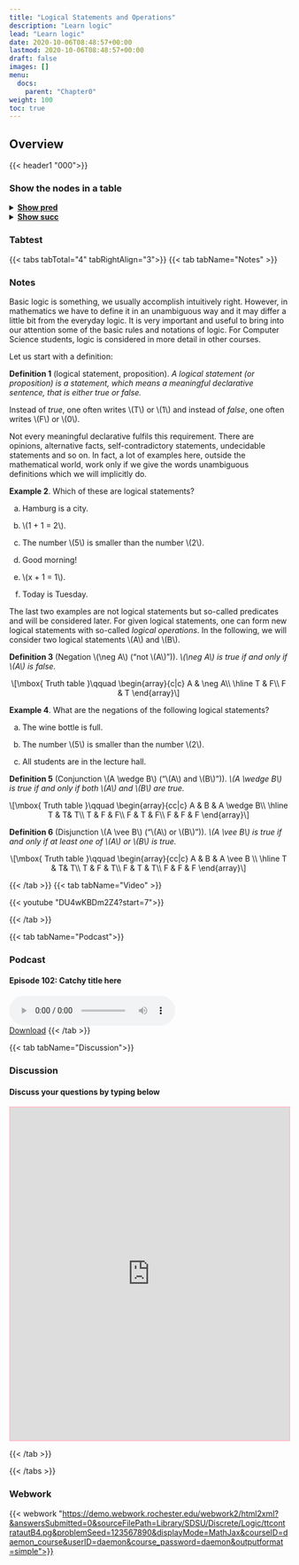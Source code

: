 ```yaml
---
title: "Logical Statements and Operations"
description: "Learn logic"
lead: "Learn logic"
date: 2020-10-06T08:48:57+00:00
lastmod: 2020-10-06T08:48:57+00:00
draft: false
images: []
menu:
  docs:
    parent: "Chapter0"
weight: 100
toc: true
---
```


## Overview

{{< header1 "000">}}

### Show the nodes in a table

<details>
<summary><b><u>Show pred</u></b></summary>
  <div class="table-responsive-sm">
            <table class="table">
              <thead>
                <tr>
                  <th scope="col">Concept</th>
                  <th scope="col">Content</th>
                </tr>
              </thead>
              <tbody>
  <tr class="bg-danger">
    <th scope="row"><a href="../000/000-node.html">Logical Statements and Operations</a></th>
    <td>Logic is the foundation to formulate proofs and to understand the language of mathematics.</td>
  </tr>
  </tbody>
  </table>
</div>
</details>

<details>
<summary><b><u>Show succ</u></b></summary>
  <div class="table-responsive-sm">
    <table class="table">
      <thead>
        <tr>
          <th scope="col">Concept</th>
          <th scope="col">Content</th>
        </tr>
      </thead>
      <tbody>
<tr class="bg-danger">
  <th scope="row"><a href="../000/000-node.html">Logical Statements and Operations</a></th>
  <td>Logic is the foundation to formulate proofs and to understand the language of mathematics.</td>
</tr>

<tr>
  <th scope="row"><a href="../001/001-node.html">Sets</a></th>
  <td>Sets are the basic building blocks for a lot of mathematics. In order to rigorously define numbers and doing real analysis, we need to know how to work with sets.</td>
</tr>

<tr>
  <th scope="row"><a href="../008/008-node.html">Logical Deduction</a></th>
  <td>How to get new true proposition from other true propositions.</td>
</tr>

<tr>
  <th scope="row"><a href="../101/101-node.html">Convergence</a></th>
  <td>Ein Satz</td>
</tr>

<tr>
  <th scope="row"><a href="../104/104-node.html">Monotonicity and
Sandwich Theorem</a></th>
  <td>Ein Satz</td>
</tr>

<tr>
  <th scope="row"><a href="../111/111-node.html">Heine-Borel Theorem</a></th>
  <td>Ein Satz</td>
</tr>

<tr>
  <th scope="row"><a href="../006/006-node.html">Injectivity, Surjectivity,
Bijectivity </a></th>
  <td>Ein Satz</td>
</tr>

<tr>
  <th scope="row"><a href="../108/108-node.html">Bolzano-Weierstrass</a></th>
  <td>Ein Satz</td>
</tr>

</tbody>
</table>
</div>
</p>
</details>


### Tabtest

{{< tabs tabTotal="4" tabRightAlign="3">}}
{{< tab tabName="Notes" >}}

### Notes 
<p>Basic logic is something, we usually accomplish intuitively right.
However, in mathematics we have to define it in an unambiguous way and
it may differ a little bit from the everyday logic. It is very important
and useful to bring into our attention some of the basic rules and
notations of logic. For Computer Science students, logic is considered
in more detail in other courses.</p>
<p>Let us start with a definition:</p>
<div class="definition">
<p><strong>Definition 1</strong> (logical statement<span>,</span>
proposition). <em>A <em>logical statement</em> (or <em>proposition</em>)
is a statement, which means a meaningful declarative sentence, that is
either true or false.</em></p>
</div>
<p>Instead of <em>true</em>, one often writes <span
class="math inline">\(T\)</span> or <span
class="math inline">\(1\)</span> and instead of <em>false</em>, one
often writes <span class="math inline">\(F\)</span> or <span
class="math inline">\(0\)</span>.</p>
<p>Not every meaningful declarative fulfils this requirement. There are
opinions, alternative facts, self-contradictory statements, undecidable
statements and so on. In fact, a lot of examples here, outside the
mathematical world, work only if we give the words unambiguous
definitions which we will implicitly do.</p>
<div class="example">
<p><strong>Example 2</strong>. Which of these are logical
statements?</p>
<ol type="a">
<li><p>Hamburg is a city.</p></li>
<li><p><span class="math inline">\(1 + 1 = 2\)</span>.</p></li>
<li><p>The number <span class="math inline">\(5\)</span> is smaller than
the number <span class="math inline">\(2\)</span>.</p></li>
<li><p>Good morning!</p></li>
<li><p><span class="math inline">\(x + 1 = 1\)</span>.</p></li>
<li><p>Today is Tuesday.</p></li>
</ol>
</div>
<p>The last two examples are not logical statements but so-called
predicates and will be considered later. For given logical statements,
one can form new logical statements with so-called <em>logical
operations</em>. In the following, we will consider two logical
statements <span class="math inline">\(A\)</span> and <span
class="math inline">\(B\)</span>.</p>
<div class="definition">
<p><strong>Definition 3</strong> (Negation <span
class="math inline">\(\neg A\)</span> (“not <span
class="math inline">\(A\)</span>”)). <em><span
class="math inline">\(\neg A\)</span> is true if and only if <span
class="math inline">\(A\)</span> is false.</em></p>
</div>
<p><span class="math display">\[\mbox{ Truth table }\qquad
  \begin{array}{c|c}
    A &amp; \neg A\\ \hline
    T &amp; F\\
    F &amp; T
  \end{array}\]</span></p>
<div class="example">
<p><strong>Example 4</strong>. What are the negations of the following
logical statements?</p>
<ol type="a">
<li><p>The wine bottle is full.</p></li>
<li><p>The number <span class="math inline">\(5\)</span> is smaller than
the number <span class="math inline">\(2\)</span>.</p></li>
<li><p>All students are in the lecture hall.</p></li>
</ol>
</div>
<div class="definition">
<p><strong>Definition 5</strong> (Conjunction <span
class="math inline">\(A \wedge B\)</span> (“<span
class="math inline">\(A\)</span> and <span
class="math inline">\(B\)</span>”)). <em><span class="math inline">\(A
\wedge B\)</span> is true if and only if both <span
class="math inline">\(A\)</span> and <span
class="math inline">\(B\)</span> are true.</em></p>
</div>
<p><span class="math display">\[\mbox{ Truth table }\qquad
  \begin{array}{cc|c}
    A &amp; B &amp; A \wedge B\\ \hline
    T &amp; T&amp; T\\
    T &amp; F &amp; F\\
    F &amp; T &amp; F\\
    F &amp; F &amp; F
  \end{array}\]</span></p>
<div class="definition">
<p><strong>Definition 6</strong> (Disjunction <span
class="math inline">\(A \vee B\)</span> (“<span
class="math inline">\(A\)</span> or <span
class="math inline">\(B\)</span>”)). <em><span class="math inline">\(A
\vee B\)</span> is true if and only if at least one of <span
class="math inline">\(A\)</span> or <span
class="math inline">\(B\)</span> is true.</em></p>
</div>
<p><span class="math display">\[\mbox{ Truth table }\qquad
\begin{array}{cc|c}
A &amp; B &amp; A \vee B \\ \hline
T &amp; T&amp; T\\
T &amp; F &amp; T\\
F &amp; T &amp; T\\
F &amp; F &amp; F
\end{array}\]</span></p>

{{< /tab >}}
{{< tab tabName="Video" >}}

{{< youtube "DU4wKBDm2Z4?start=7">}}

{{< /tab >}}


{{< tab tabName="Podcast">}}
<h3>Podcast</h3>
<h4>Episode 102: Catchy title here</h4>
<audio controls>
  <source src="" type="PODCAST_real" />
  Your browser does not support the audio element.
</audio>
<br />
<a href="" class="btn btn-primary btn-lg" download="convergence.wav"
  >Download</a
>
{{< /tab >}}

{{< tab tabName="Discussion">}}

  <h3>Discussion</h3>
  <h4>Discuss your questions by typing below</h4>

  <iframe
    style="border: 2px solid pink"
    class="embed-responsive-item"
    name="embed_readwrite"
    src="https://pads.rz.tuhh.de/p/gsdgsd"
    width="100%"
    height="600"
  ></iframe>

{{< /tab >}}

{{< /tabs >}}


### Webwork

{{< webwork "https://demo.webwork.rochester.edu/webwork2/html2xml?&answersSubmitted=0&sourceFilePath=Library/SDSU/Discrete/Logic/ttcontratautB4.pg&problemSeed=123567890&displayMode=MathJax&courseID=daemon_course&userID=daemon&course_password=daemon&outputformat=simple">}}


